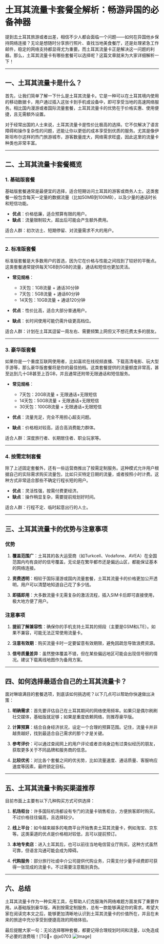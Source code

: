 # 土耳其流量卡套餐全解析：畅游异国的必备神器

提到去土耳其旅游或者出差，相信不少人都会面临一个问题——如何在异国他乡保持网络连接？无论是想随时分享旅行照片、查找当地美食餐厅，还是处理紧急工作邮件，稳定的网络支持都显得尤为重要。而土耳其流量卡正是解决这一问题的利器。那么，土耳其流量卡有哪些套餐可以选择呢？这篇文章就来为大家详细解析一下！

---

## 一、土耳其流量卡是什么？

首先，让我们简单了解一下什么是土耳其流量卡。它是一种可以在土耳其境内使用的移动数据卡，用户通过插入这张卡到手机或设备中，即可享受当地的高速网络服务。相比国内漫游或者国际流量套餐，土耳其流量卡的优势在于价格实惠、使用便捷，且无需额外设置。

对于经常出国的人士来说，土耳其流量卡是性价比极高的选择。它不仅解决了语言障碍和操作复杂性的问题，还能让你以更低的成本享受到优质的服务。尤其是像伊斯坦布尔这样的热门旅游城市，游客数量庞大，网络需求旺盛，因此这里的流量卡种类也非常丰富。

---

## 二、土耳其流量卡套餐概览

### 1. **基础版套餐**
基础版套餐通常是最便宜的选择，适合短期访问土耳其的游客或商务人士。这类套餐一般包含每天一定量的数据流量（比如50MB到100MB），以及少量的通话时长和短信功能。

- **优点**：价格低廉，适合预算有限的用户。
- **缺点**：流量限制较大，超出后可能会产生额外费用。

适合人群：初次访土、短期停留、对流量需求不大的用户。

---

### 2. **标准版套餐**
标准版套餐是大多数用户的首选，因为它在价格与性能之间找到了较好的平衡点。这类套餐通常提供每天1GB到5GB的流量，通话和短信也更加灵活。

- **常见规格**：
  - 3天包：1GB流量 + 通话30分钟
  - 7天包：5GB流量 + 通话60分钟
  - 14天包：10GB流量 + 通话120分钟

- **优点**：性价比高，适合大部分普通用户。
- **缺点**：长时间使用可能仍需升级更高档位。

适合人群：计划在土耳其逗留一周左右、需要频繁上网但又不想花费太多的朋友。

---

### 3. **豪华版套餐**
如果你是一个重度互联网使用者，比如喜欢在线视频直播、下载高清电影、玩大型手游等，那么豪华版套餐将是你的最佳拍档。这类套餐提供的流量额度非常高，甚至达到几十GB甚至上百GB，并且通常还附带无限通话和短信服务。

- **常见规格**：
  - 7天包：20GB流量 + 无限通话+无限短信
  - 14天包：50GB流量 + 无限通话+无限短信
  - 30天包：100GB流量 + 无限通话+无限短信

- **优点**：流量充足，完全不用担心超支问题。
- **缺点**：价格相对较高，适合高消费能力群体。

适合人群：深度旅行者、长期居住者、职业玩家等。

---

### 4. **按需定制套餐**
除了上述固定套餐外，还有一些运营商推出了按需定制服务。这种模式允许用户根据自己的实际需求购买流量包，比如只买特定日期的流量，或者按照小时计费。这种方式非常适合那些不确定行程长短的用户。

- **优点**：灵活性强，按需付费更经济。
- **缺点**：操作稍显复杂，需要提前规划好时间。

适合人群：行程不定、临时起意出行的人士。

---

## 三、土耳其流量卡的优势与注意事项

### 优势
1. **覆盖范围广**：土耳其的各大运营商（如Turkcell、Vodafone、AVEA）在全国范围内均有良好的信号覆盖，无论是在繁华都市还是偏远山区，都能保证基本的网络连接。
   
2. **资费透明**：相较于国际漫游或国内流量套餐，土耳其流量卡的价格更加公开透明，用户可以清楚地知道自己花了多少钱。

3. **即插即用**：大多数流量卡无需复杂的激活流程，插入SIM卡后即可直接使用，极大地方便了用户。

### 注意事项
1. **提前了解兼容性**：确保你的手机支持土耳其的频段（主要是GSM和LTE）。如果不兼容，可能无法正常使用流量卡。

2. **注意有效期**：购买流量卡时一定要留意有效期限，避免因疏忽导致浪费资源。

3. **信号质量差异**：虽然整体覆盖不错，但在某些偏远地区可能会出现信号弱的情况。建议下载离线地图作为备用方案。

---

## 四、如何选择最适合自己的土耳其流量卡？

面对琳琅满目的套餐选项，到底该如何挑选呢？以下几点可以帮助你快速做出决策：

1. **明确需求**：首先要评估自己在土耳其期间的网络使用频率。如果只是偶尔刷刷社交媒体，基础版就足够；如果是重度依赖网络，则推荐豪华版。

2. **计算预算**：结合自身经济状况，设定一个合理的预算范围。记住，流量卡并非越贵越好，找到最适合自己需求的那个才是关键。

3. **参考评价**：可以通过查阅网上的用户评论或者咨询身边有过类似经历的朋友，获取更多关于不同品牌和服务商的信息。

4. **比较优劣**：对比各个套餐之间的优劣势，比如流量速度、通话质量、客服响应速度等因素，最终锁定目标。

---

## 五、土耳其流量卡购买渠道推荐

目前市面上主要有以下几种购买方式可供选择：

1. **机场柜台**：许多国际机场都设有专门的流量卡销售柜台，方便旅客即时购买。不过价格往往偏高，且选择较少。

2. **线上平台**：如今越来越多的电商平台开始售卖土耳其流量卡，例如淘宝、京东等。这类渠道的优点是价格相对较低，且可以提前预订。

3. **本地专卖店**：进入土耳其后，也可以前往当地电信营业厅购买。这种方式虽然可靠，但语言沟通可能会成为障碍。

4. **代购服务**：部分旅行社或中介公司提供代购业务，只需支付少量手续费即可获得一张现成的流量卡。不过需要注意甄别真伪。

---

## 六、总结

土耳其流量卡作为一种实用工具，在帮助人们克服海外网络难题方面发挥了重要作用。从基础版到豪华版，再到按需定制服务，总有一款能够满足你的需求。希望大家在阅读完本文之后，能够更加清晰地认识到土耳其流量卡的价值所在，并且在未来的旅途中充分享受到便捷高效的网络体验。

最后提醒大家一句：无论选择哪种套餐，都要记得合理规划时间和流量，以免造成不必要的浪费哦！[TG💪+ @jx0703 ![Image](https://github.com/user-attachments/assets/dbca1d08-cadb-493c-b0ec-ad6f7a83f270)]